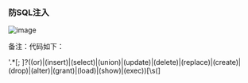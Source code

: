 ### 防SQL注入

![image](https://user-images.githubusercontent.com/90588289/133735783-76c31b06-be24-42db-a41f-52c23df07958.png)

备注：代码如下：

'.*[; ]?((or)|(insert)|(select)|(union)|(update)|(delete)|(replace)|(create)|(drop)|(alter)|(grant)|(load)|(show)|(exec))[\s(]
